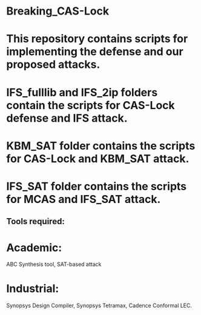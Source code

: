 # Breaking_CAS-Lock

# This repository contains scripts for implementing the defense and our proposed attacks.
# IFS_fulllib and IFS_2ip folders contain the scripts for CAS-Lock defense and IFS attack.
# KBM_SAT folder contains the scripts for CAS-Lock and KBM_SAT attack.
# IFS_SAT folder contains the scripts for MCAS and IFS_SAT attack.

## Tools required:
# Academic:
ABC Synthesis tool, SAT-based attack
# Industrial:
Synopsys Design Compiler, Synopsys Tetramax, Cadence Conformal LEC.
